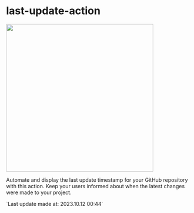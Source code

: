 # last-update-action 
<img width="400" src="https://i.pinimg.com/originals/e9/c7/cf/e9c7cf4c09603abc9322b4abf6cc39dd.jpg"/>
<p>Automate and display the last update timestamp for your GitHub repository with this action. Keep your users informed about when the latest changes were made to your project. </p>
<!--START-->
`Last update made at: 2023.10.12 00:44`
<!--END-->
